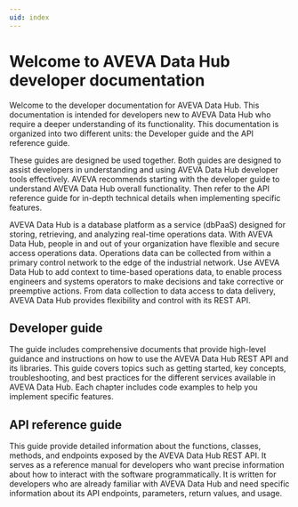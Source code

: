 ```yaml
---
uid: index
---
```


# Welcome to AVEVA Data Hub developer documentation

Welcome to the developer documentation for AVEVA Data Hub. This documentation is intended for developers new to AVEVA Data Hub who require a deeper understanding of its functionality. This documentation is organized into two different units: the Developer guide and the API reference guide.

These guides are designed be used together. Both guides are designed to assist developers in understanding and using AVEVA Data Hub developer tools effectively. AVEVA recommends starting with the developer guide to understand AVEVA Data Hub overall functionality. Then refer to the API reference guide for in-depth technical details when implementing specific features.

AVEVA Data Hub is a database platform as a service (dbPaaS) designed for storing, retrieving, and analyzing real-time operations data. With AVEVA Data Hub, people in and out of your organization have flexible and secure access operations data. Operations data can be collected from within a primary control network to the edge of the industrial network. Use AVEVA Data Hub to add context to time-based operations data, to enable process engineers and systems operators to make decisions and take corrective or preemptive actions. From data collection to data access to data delivery, AVEVA Data Hub provides flexibility and control with its REST API.

## Developer guide

The guide includes comprehensive documents that provide high-level guidance and instructions on how to use the AVEVA Data Hub REST API and its libraries. This guide covers topics such as getting started, key concepts, troubleshooting, and best practices for the different services available in AVEVA Data Hub. Each chapter includes code examples to help you implement specific features.

## API reference guide

This guide provide detailed information about the functions, classes, methods, and endpoints exposed by the AVEVA Data Hub REST API. It serves as a reference manual for developers who want precise information about how to interact with the software programmatically. It is written for developers who are already familiar with AVEVA Data Hub and need specific information about its API endpoints, parameters, return values, and usage.

